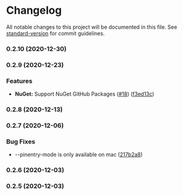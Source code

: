 # Changelog

All notable changes to this project will be documented in this file. See [standard-version](https://github.com/conventional-changelog/standard-version) for commit guidelines.

### 0.2.10 (2020-12-30)

### 0.2.9 (2020-12-23)


### Features

* **NuGet:** Support NuGet GitHub Packages ([#18](https://github.com/aws/jsii-release/issues/18)) ([f3ed13c](https://github.com/aws/jsii-release/commit/f3ed13cb19ee12601cbe5dd008b7c23528a58a5d))

### 0.2.8 (2020-12-13)

### 0.2.7 (2020-12-06)


### Bug Fixes

* --pinentry-mode is only available on mac ([217b2a8](https://github.com/aws/jsii-release/commit/217b2a8c695aa5f0e33ae4998f2069adf4b0e7bf))

### 0.2.6 (2020-12-03)

### 0.2.5 (2020-12-03)
